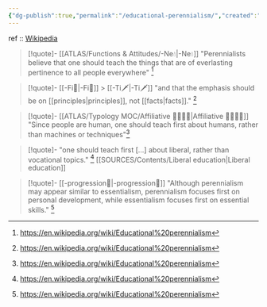 ```yaml
---
{"dg-publish":true,"permalink":"/educational-perennialism/","created":"2023-04-06T21:53:48.360+02:00","updated":"2023-04-06T23:03:37.895+02:00"}
---
```


ref :: [Wikipedia](https://en.wikipedia.org/wiki/Educational%20perennialism)

> [!quote]- [[ATLAS/Functions & Attitudes/-Ne💧\|-Ne💧]]
> "Perennialists believe that one should teach the things that are of everlasting pertinence to all people everywhere" [^1]

> [!quote]- [[-Fi🔱\|-Fi🔱]] > [[-Ti🗡️\|-Ti🗡️]]
> "and that the emphasis should be on [[principles\|principles]], not [[facts\|facts]]." [^1]

> [!quote]- [[ATLAS/Typology MOC/Affiliative 👨‍👩‍👧‍👦\|Affiliative 👨‍👩‍👧‍👦]]
> "Since people are human, one should teach first about humans, rather than machines or techniques"[^1]

> [!quote]-
"one should teach first [...] about liberal, rather than vocational topics." [^1]
> [[SOURCES/Contents/Liberal education\|Liberal education]]


> [!quote]- [[-progression🔦\|-progression🔦]]
> "Although perennialism may appear similar to essentialism, perennialism focuses first on personal development, while essentialism focuses first on essential skills." [^1]


[^1]: https://en.wikipedia.org/wiki/Educational%20perennialism